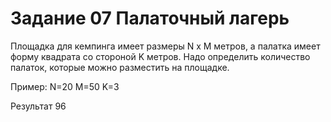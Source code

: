 # Задание 07 Палаточный лагерь

Площадка для кемпинга имеет размеры N x M метров, а палатка имеет форму квадрата со стороной K метров.
Надо определить количество палаток, которые можно разместить на площадке.

Пример:
N=20 M=50 K=3

Результат
96

